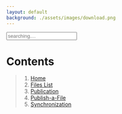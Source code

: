 ```yaml
---
layout: default
background: ./assets/images/download.png
---
```

<!-- Html Elements for Search -->
<div id="search-container">
<input type="text" id="search-input" placeholder="searching....">
<ul id="results-container"> </ul>
</div>

<!-- Script pointing to search-script.js -->
<script src="./js/search-script.js" type="text/javascript"> </script>

<!-- Configuration -->
<script>
SimpleJekyllSearch({
  searchInput: document.getElementById('search-input'),
  resultsContainer: document.getElementById('results-container'),
  json: "{{ site.baseurl }}/search.json"
})
</script>

# Contents

> 1. [Home](./posts/home.md)
> 2. [Files List](./Files-List.md)
> 3. [Publication](./Publication.md)
> 4. [Publish-a-File](./Publish-a-File.md)
> 5. [Synchronization](./Synchronization.md)

